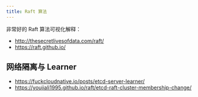 ```yaml
---
title: Raft 算法
---
```



非常好的 Raft 算法可视化解释：

- http://thesecretlivesofdata.com/raft/
- https://raft.github.io/

## 网络隔离与 Learner

- https://fuckcloudnative.io/posts/etcd-server-learner/
- https://youjiali1995.github.io/raft/etcd-raft-cluster-membership-change/
